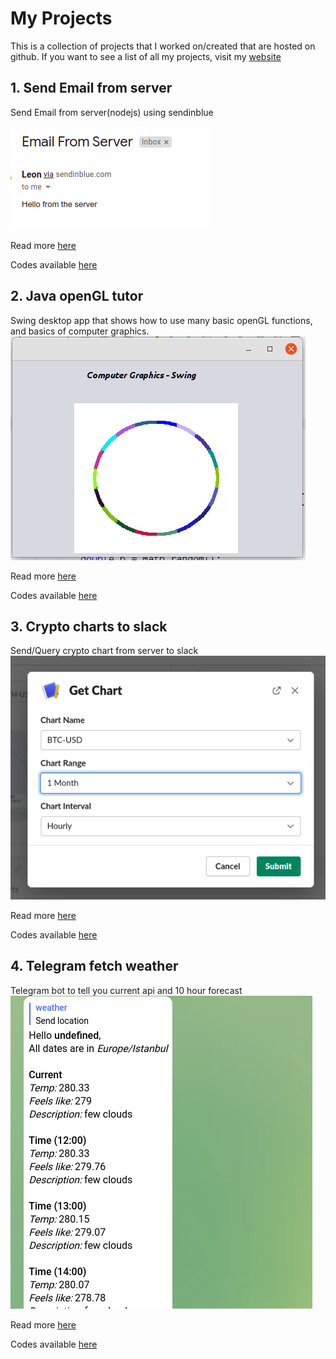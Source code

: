 # My Projects
This is a collection of projects that I worked on/created that are hosted on github.
If you want to see a list of all my projects, visit my [website](https://leonema.vercel.app)

## 1. Send Email from server
Send Email from server(nodejs) using sendinblue

![Email sent received](images/email.png)

Read more [here](https://leonema.vercel.app/projects/send-email-on-the-server-using-sendinblue-free)

Codes available [here](/sendemail)

## 2. Java openGL tutor
Swing desktop app that shows how to use many basic openGL functions, and basics of computer graphics.
![Circle drawn in swing jogl](images/opengl.png)

Read more [here](https://leonema.vercel.app/projects/learn-opengl-basics-with-java-jogl-and-swing)

Codes available [here](/computer_graphics_jogl)

## 3. Crypto charts to slack
Send/Query crypto chart from server to slack 
![BTC chart](images/slackcrypto.png)

Read more [here](https://leonema.vercel.app/projects/slack-crypto-charts)

Codes available [here](/slack_charts)

## 4. Telegram fetch weather
Telegram bot to tell you current api and 10 hour forecast
![Telegram weather bot](images/telegramweather.png)

Read more [here](https://leonema.vercel.app/projects/get-current-weather-conditions-and-forecast-telegram-bot)

Codes available [here](/telegram_weather)